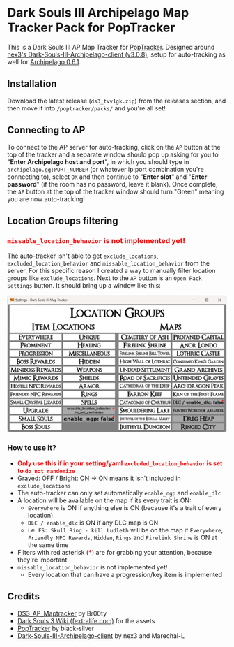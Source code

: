 # Dark Souls III Archipelago Map Tracker Pack for PopTracker

This is a Dark Souls III AP Map Tracker for [PopTracker](https://github.com/black-sliver/PopTracker). Designed around [nex3's Dark-Souls-III-Archipelago-client (v3.0.8)](https://github.com/nex3/Dark-Souls-III-Archipelago-client), setup for auto-tracking as well for [Archipelago 0.6.1](https://archipelago.gg/).

## Installation

Download the latest release (`ds3_tvv1gk.zip`) from the releases section, and then move it into `/poptracker/packs/` and you're all set!

## Connecting to AP

To connect to the AP server for auto-tracking, click on the `AP` button at the top of the tracker and a separate window should pop up asking for you to "__Enter Archipelago host and port__", in which you should type in `archipelago.gg:PORT_NUMBER` (or whatever ip:port combination you're connecting to), select `OK` and then continue to "__Enter slot__" and "__Enter password__" (if the room has no password, leave it blank). Once complete, the `AP` button at the top of the tracker window should turn "Green" meaning you are now auto-tracking!

## Location Groups filtering

### <span style="color:red">`missable_location_behavior` is not implemented yet!</span>

The auto-tracker isn't able to get `exclude_locations`, `excluded_location_behavior` and `missable_location_behavior` from the server. For this specific reason I created a way to manually filter location groups like `exclude_locations`. Next to the `AP` button is an `Open Pack Settings` button. It should bring up a window like this:

![Location Groups filter](images/filter.png)

### How to use it?

- **<span style="color:red">Only use this if in your setting/yaml `excluded_location_behavior` is set to `do_not_randomize`</span>**
- Grayed: OFF / Bright: ON -> ON means it isn't included in `exclude_locations`
- The auto-tracker can only set automatically `enable_ngp` and `enable_dlc`
- A location will be available on the map if its every trait is ON:
    - `Everywhere` is ON if anything else is ON (because it's a trait of every location)
    - `DLC / enable_dlc` is ON if any DLC map is ON
    - i.e. `FS: Skull Ring - kill Ludleth` will be on the map if `Everywhere`, `Friendly NPC Rewards`, `Hidden`, `Rings` and `Firelink Shrine` is ON at the same time
- Filters with red asterisk (**<span style="color:red">*</span>**) are for grabbing your attention, because they're important
- `missable_location_behavior` is not implemented yet!
    - Every location that can have a progression/key item is implemented

## Credits
- [DS3_AP_Maptracker](https://github.com/Br00ty/DS3_AP_Maptracker) by Br00ty
- [Dark Souls 3 Wiki (fextralife.com)](https://darksouls3.wiki.fextralife.com/Dark+Souls+3+Wiki) for the assets
- [PopTracker](https://github.com/black-sliver/PopTracker) by black-sliver
- [Dark-Souls-III-Archipelago-client](https://github.com/nex3/Dark-Souls-III-Archipelago-client) by nex3 and Marechal-L
